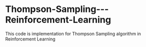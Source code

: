 # Thompson-Sampling---Reinforcement-Learning
This code is implementation for Thompson Sampling algorithm in Reinforcement Learning
